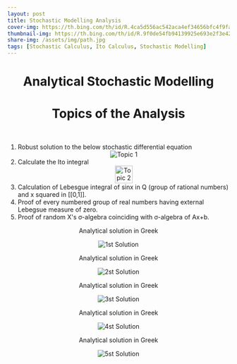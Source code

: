 ```yaml
---
layout: post
title: Stochastic Modelling Analysis
cover-img: https://th.bing.com/th/id/R.4ca5d556ac542aca4ef34656bfc4f9fa?rik=nMZX8bxOCOMiyw&pid=ImgRaw&r=0
thumbnail-img: https://th.bing.com/th/id/R.9f0de54fb94139925e693e2f3e42eeef?rik=rM%2fIzkkxlRVNJA&pid=ImgRaw&r=0
share-img: /assets/img/path.jpg
tags: [Stochastic Calculus, Ito Calculus, Stochastic Modelling]
---
```

<html>
  <head>
    <title>Stochastic Modelling Analysis</title>
  </head>
  <body>
    <h1 style="text-align:center;">Analytical Stochastic Modelling</h1>
    <h1 style="text-align:center;">Topics of the Analysis</h1>
    <br>
    <ol type="1">
      <li>Robust solution to the below stochastic differential equation </li>
   <center><img src="https://user-images.githubusercontent.com/74241318/232247807-426442d5-4ab9-4d12-bba0-f5a7e57158b2.png" alt="Topic 1" ></center>
      <li>Calculate the Ito integral</li>
   <center><img src="https://user-images.githubusercontent.com/74241318/232248016-280bb5ab-eca5-4028-8b04-9402aca18902.png" alt="Topic 2" style="width: 40px;"></center>
      <li>Calculation of Lebesgue integral of sinx in Q (group of rational numbers) and x squared in [[0,1]].</li>
      <li>Proof of every numbered group of real numbers having external Lebegsue measure of zero.</li>
      <li>Proof of random X's σ-algebra coinciding with σ-algebra of Ax+b.</li>
    </ol>
    <p style="text-align:center;"><center><big><sub>Analytical solution in Greek</sub></big></p></center>
    <center><img src="https://user-images.githubusercontent.com/74241318/164460944-06cedfb3-ac74-4889-94d8-51490b5cd80b.png" alt="1st Solution" ></center>
    <p style="text-align:center;"><center><big><sub>Analytical solution in Greek</sub></big></p></center>
    <center><img src="https://user-images.githubusercontent.com/74241318/164469372-ea398f0d-f25c-428e-a3fb-23a033b31023.png" alt="2st Solution" ></center>
    <p style="text-align:center;"><center><big><sub>Analytical solution in Greek</sub></big></p></center>
    <center><img src="https://user-images.githubusercontent.com/74241318/164469426-2915907d-d743-412c-8a94-282b535f686a.png" alt="3st Solution" ></center>
    <p style="text-align:center;"><center><big><sub>Analytical solution in Greek</sub></big></p></center>
    <center><img src="https://user-images.githubusercontent.com/74241318/164469468-f596e390-69e7-4833-90da-faaf0e5075a4.png" alt="4st Solution" ></center>
    <p style="text-align:center;"><center><big><sub>Analytical solution in Greek</sub></big></p></center>
    <center><img src="https://user-images.githubusercontent.com/74241318/164469540-5f914107-6b87-44bd-a002-11aedf4a25e7.png" alt="5st Solution" ></center>
  </body>
</html>
